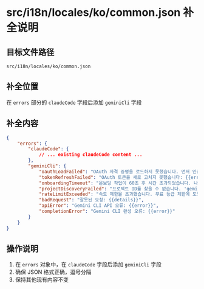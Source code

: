 # src/i18n/locales/ko/common.json 补全说明

## 目标文件路径

`src/i18n/locales/ko/common.json`

## 补全位置

在 `errors` 部分的 `claudeCode` 字段后添加 `geminiCli` 字段

## 补全内容

```json
{
	"errors": {
		"claudeCode": {
			// ... existing claudeCode content ...
		},
		"geminiCli": {
			"oauthLoadFailed": "OAuth 자격 증명을 로드하지 못했습니다. 먼저 인증하세요: {{error}}",
			"tokenRefreshFailed": "OAuth 토큰을 새로 고치지 못했습니다: {{error}}",
			"onboardingTimeout": "온보딩 작업이 60초 후 시간 초과되었습니다. 나중에 다시 시도하세요.",
			"projectDiscoveryFailed": "프로젝트 ID를 찾을 수 없습니다. 'gemini auth'로 인증되었는지 확인하세요.",
			"rateLimitExceeded": "속도 제한을 초과했습니다. 무료 등급 제한에 도달했습니다.",
			"badRequest": "잘못된 요청: {{details}}",
			"apiError": "Gemini CLI API 오류: {{error}}",
			"completionError": "Gemini CLI 완성 오류: {{error}}"
		}
	}
}
```

## 操作说明

1. 在 `errors` 对象中，在 `claudeCode` 字段后添加 `geminiCli` 字段
2. 确保 JSON 格式正确，逗号分隔
3. 保持其他现有内容不变
